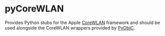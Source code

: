 # pyCoreWLAN

Provides Python stubs for the Apple [CoreWLAN](https://developer.apple.com/documentation/corewlan) framework and should be used alongside the CoreWLAN wrappers provided by [PyObjC](https://github.com/ronaldoussoren/pyobjc).
